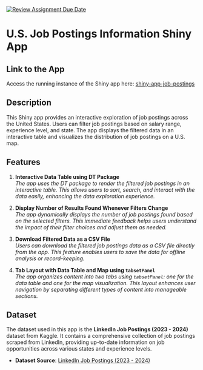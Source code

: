 [![Review Assignment Due Date](https://classroom.github.com/assets/deadline-readme-button-22041afd0340ce965d47ae6ef1cefeee28c7c493a6346c4f15d667ab976d596c.svg)](https://classroom.github.com/a/_WsouPuM)

# U.S. Job Postings Information Shiny App

## Link to the App

Access the running instance of the Shiny app here: [shiny-app-job-postings](https://owl64901.shinyapps.io/shiny-app-job-postings/)

## Description

This Shiny app provides an interactive exploration of job postings across the United States. Users can filter job postings based on salary range, experience level, and state. The app displays the filtered data in an interactive table and visualizes the distribution of job postings on a U.S. map.

## Features

1. **Interactive Data Table using DT Package**  
   *The app uses the DT package to render the filtered job postings in an interactive table. This allows users to sort, search, and interact with the data easily, enhancing the data exploration experience.*

2. **Display Number of Results Found Whenever Filters Change**  
   *The app dynamically displays the number of job postings found based on the selected filters. This immediate feedback helps users understand the impact of their filter choices and adjust them as needed.*

3. **Download Filtered Data as a CSV File**  
   *Users can download the filtered job postings data as a CSV file directly from the app. This feature enables users to save the data for offline analysis or record-keeping.*

4. **Tab Layout with Data Table and Map using `tabsetPanel`**  
   *The app organizes content into two tabs using `tabsetPanel`: one for the data table and one for the map visualization. This layout enhances user navigation by separating different types of content into manageable sections.*

## Dataset

The dataset used in this app is the **LinkedIn Job Postings (2023 - 2024)** dataset from Kaggle. It contains a comprehensive collection of job postings scraped from LinkedIn, providing up-to-date information on job opportunities across various states and experience levels.

- **Dataset Source**: [LinkedIn Job Postings (2023 - 2024)](https://www.kaggle.com/datasets/arshkon/linkedin-job-postings)

